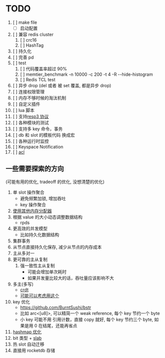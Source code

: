 # TODO

1. [ ] make file
   - [ ] 启动配置
1. [ ] 兼容 redis cluster
   1. [ ] crc16
   1. [ ] HashTag
1. [ ] 持久化
1. [ ] 完善 pd
1. [ ] test
   1. [ ] 代码覆盖率超过 90%
   1. [ ] memtier_benchmark -n 10000 -c 200 -t 4 -R --hide-histogram
   1. [ ] Redis TCL test
1. [ ] 异步 drop (del 或者 被 set 覆盖, 都是异步 drop)
1. [ ] 连接权限管理
1. [ ] 内存不够时候的淘汰机制
1. [ ] 自定义插件
1. [ ] lua 脚本
1. [ ] 支持[resp3 协议](https://www.zeekling.cn/articles/2021/01/10/1610263628832.html)
1. [ ] 各种模块的测试
1. [ ] 支持多 key 命令，事务
1. [ ] db 和 slot 的模板代码 换成宏
1. [ ] 各种运行时监控
1. [ ] Keyspace Notification
1. [ ] [acl](https://redis.io/topics/acl)

## 一些需要探索的方向

(可能有用的优化, tradeoff 的优化, 没想清楚的优化)

1. 单 slot 操作聚合
   - 避免频繁加锁, 增加吞吐
   - key 操作聚合
1. [使用其他内存分配器](https://poly000.github.io/perf-book-zh/heap-allocations_zh.html#%E4%BD%BF%E7%94%A8%E5%85%B6%E4%BB%96%E5%88%86%E9%85%8D%E5%99%A8)
1. 根据 value 的大小动态调整数据结构
   - rpds
1. 更高效的并发模型
   - 比如持久化数据结构
1. 集群事务
1. 从节点直接持久化保存, 减少从节点的内存成本
1. 主从多对一
1. 更可靠的主从复制
   1. 强一致性主从复制
      - 可能会增加单次耗时
      - 如果并发量比较大的话，吞吐量应该影响不大
1. 多主(多写)
   - [crdt](https://josephg.com/blog/crdts-go-brrr/)
   - [可能可以考虑用这个](https://github.com/josephg/diamond-types)
1. key 优化
   - https://github.com/BurntSushi/bstr
   - 比如 arc<[u8]>, 可以精简一个 weak reference, 每个 key 节约一个 byte
   - 小 key 可能不用 引用计数，直接 copy 就好, 每个 key 节约三个 byte, 如果是用 0 在结尾，还能再省点
1. [hashmap 优化](https://youtu.be/ncHmEUmJZf4?t=2861)
1. bit 类型 + [slab](https://docs.rs/slab/)
1. 热 slot 自动迁移
1. 直接用 rocketdb 存储

